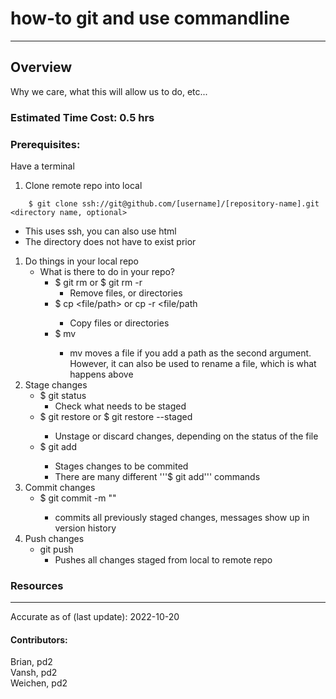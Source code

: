 # how-to git and use commandline
---
## Overview
Why we care, what this will allow us to do, etc...

### Estimated Time Cost: 0.5 hrs 

### Prerequisites:

Have a terminal

1. Clone remote repo into local
```
    $ git clone ssh://git@github.com/[username]/[repository-name].git <directory name, optional>
```
- This uses ssh, you can also use html
- The directory does not have to exist prior
1. Do things in your local repo
    - What is there to do in your repo?
        - $ git rm or $ git rm -r
            - Remove files, or directories
        - $ cp <filename> <file/path> or cp -r <filename> <file/path
            - Copy files or directories
        - $ mv <filename> <newfilename>
            - mv moves a file if you add a path as the second argument. However, it can also be used to rename a file, which is what happens above 
1. Stage changes
    - $ git status
        - Check what needs to be staged
    - $ git restore <filename> or $ git restore --staged <filename>
        - Unstage or discard changes, depending on the status of the file
    - $ git add <filename>
        - Stages changes to be commited 
        - There are many different '''$ git add''' commands
1. Commit changes
    - $ git commit -m "<message>"
        - commits all previously staged changes, messages show up in version history
1. Push changes
    - git push
        - Pushes all changes staged from local to remote repo


### Resources

---

Accurate as of (last update): 2022-10-20

#### Contributors:  
Brian, pd2  
Vansh, pd2  
Weichen, pd2
